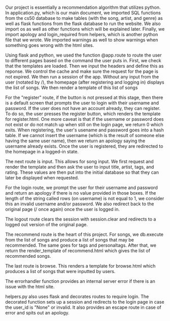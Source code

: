 Our project is essentially a recommendation algorithm that utilizes python.
In application.py, which is our main document, we imported SQL functions from the cs50 database to make tables (with the song, artist, and genre) as well as flask functions from the flask database to run the website.
We also import os as well as other functions which will be explained later.  Finally, we import apology and login_required from helpers, which is another python file that we wrote.
We imported warnings as well to show warnings when something goes wrong with the html sites.

Using flask and python, we used the function @app.route to route the user to different pages based on the command the user puts in.
First, we check that the templates are loaded.  Then we input the headers and define this as reponse.
We control the cache and make sure the request for the page is not expired.  We then run a session of the app.
Without any input from the user (notated by /), the homepage (after registering and logging in) displays the list of songs.  We then render a template of this list of songs

For the "register" route, if the button is not pressed at this stage, then there is a default screen that prompts the user to login with their username and password.  If the user does not have an account already, they can register.
To do so, the user presses the register button, which renders the template for register.html.
One more caveat is that if the username or password does not exist or do not match up when still on the login page, we return 0 which exits.
When registering, the user's usename and password goes into a hash table.  If we cannot insert the username (which is the result of someone else having the same user name), then we return an apology saying the username already exists.
Once the user is registered, they are redirected to the homepage in a logged-in state.

The next route is input.  This allows for song input.  We first request and render the template and then ask the user to input title, artist, tags, and rating.
These values are then put into the initial database so that they can later be displayed when requested.

For the login route, we prompt the user for their username and password and return an apology if there is no value provided in those boxes.
If the length of the string called rows (on username) is not equal to 1, we consider this an invalid username and/or password.
We also redirect back to the original page (/ once again) once the user is logged in.

The logout route clears the session with session.clear and redirects to a logged out version of the original page.

The recommend route is the heart of this project.  For songs, we db.execute from the list of songs and produce a list of songs that may be recommended.  The same goes for tags and personaltags.
After that, we return the render_template of recommend.html which gives the list of recommended songs.

The last route is browse.  This renders a template for browse.html which produces a list of songs that were inputted by users.

The errorhandler function provides an internal server error if there is an issue with the html site.


helpers.py also uses flask and decorates routes to require login.  The decorated function sets up a session and redirects to the login page in case the user_id is "None" or invalid.
It also provides an escape route in case of error and spits out an apology.